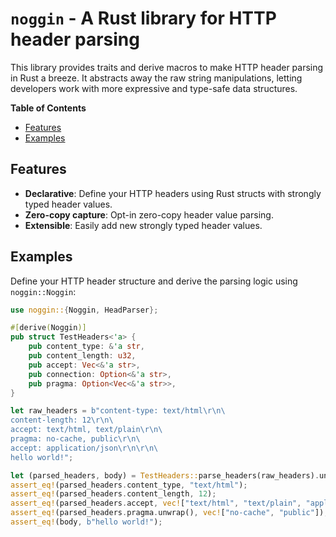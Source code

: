 # `noggin` - A Rust library for HTTP header parsing

This library provides traits and derive macros to make HTTP header parsing in Rust a breeze. It abstracts away the raw 
string manipulations, letting developers work with more expressive and type-safe data structures.

<!-- START doctoc generated TOC please keep comment here to allow auto update -->
<!-- DON'T EDIT THIS SECTION, INSTEAD RE-RUN doctoc TO UPDATE -->
**Table of Contents**

- [Features](#features)
- [Examples](#examples)

<!-- END doctoc generated TOC please keep comment here to allow auto update -->

## Features

- **Declarative**: Define your HTTP headers using Rust structs with strongly typed header values.
- **Zero-copy capture**: Opt-in zero-copy header value parsing.
- **Extensible**: Easily add new strongly typed header values.

## Examples

Define your HTTP header structure and derive the parsing logic using `noggin::Noggin`:

```rust
use noggin::{Noggin, HeadParser};

#[derive(Noggin)]
pub struct TestHeaders<'a> {
    pub content_type: &'a str,
    pub content_length: u32,
    pub accept: Vec<&'a str>,
    pub connection: Option<&'a str>,
    pub pragma: Option<Vec<&'a str>>,
}

let raw_headers = b"content-type: text/html\r\n\
content-length: 12\r\n\
accept: text/html, text/plain\r\n\
pragma: no-cache, public\r\n\
accept: application/json\r\n\r\n\
hello world!";

let (parsed_headers, body) = TestHeaders::parse_headers(raw_headers).unwrap();
assert_eq!(parsed_headers.content_type, "text/html");
assert_eq!(parsed_headers.content_length, 12);
assert_eq!(parsed_headers.accept, vec!["text/html", "text/plain", "application/json"]);
assert_eq!(parsed_headers.pragma.unwrap(), vec!["no-cache", "public"]);
assert_eq!(body, b"hello world!");
```